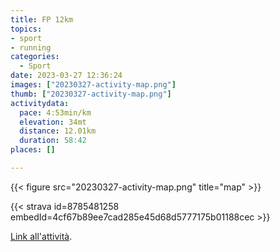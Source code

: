 ```yaml
---
title: FP 12km
topics:
- sport
- running
categories:
  - Sport
date: 2023-03-27 12:36:24
images: ["20230327-activity-map.png"]
thumb: ["20230327-activity-map.png"]
activitydata:
  pace: 4:53min/km
  elevation: 34mt
  distance: 12.01km
  duration: 58:42
places: []

---
```






{{< figure src="20230327-activity-map.png" title="map" >}}


{{< strava id=8785481258 embedId=4cf67b89ee7cad285e45d68d5777175b01188cec >}}

[Link all'attività](https://strava.com/activities/8785481258).
